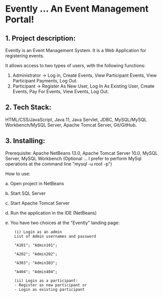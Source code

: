 # Evently ... An Event Management Portal!

## 1. Project description:

Evently is an Event Management System. It is a Web Application for registering events. 

It allows access to two types of users, with the following functions:

1. Administrator -> Log in, Create Events, View Participant Events, View Participant Payments, Log Out.
2. Participant -> Register As New User, Log In As Existing User, Create Events, Pay For Events, View Events, Log Out.

## 2. Tech Stack:

HTML/CSS/JavaScript, Java 11, Java Servlet, JDBC, MySQL/MySQL Workbench/MySQL Server, Apache Tomcat Server, Git/GitHub.

## 3. Installing:

Prerequisite: Apache NetBeans 13.0, Apache Tomcat Server 10.0, MySQL Server, MySQL Workbench (Optional ... I prefer to perform MySql operations at the command line "mysql -u root -p")



 How to use:

a. Open project in NetBeans

b. Start SQL Server

c. Start Apache Tomcat Server

d. Run the application in the IDE (NetBeans)

e. You have two choices at the "Evently" landing page:

        (i) Login as an admin
        List of Admin usernames and password

        "A101"; "Admin101";

        "A202"; "Admin202";

        "A303"; "Admin303";

        "A404"; "Admin404";

        (ii) Login as a participant:
        - Register as new participant or 
        - Login as existing participant







